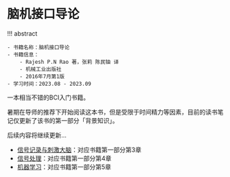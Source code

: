 # 脑机接口导论

!!! abstract

    - 书籍名称：脑机接口导论
    - 书籍信息：
        - Rajesh P.N Rao 著，张莉 陈民铀 译
        - 机械工业出版社
        - 2016年7月第1版
    - 学习时间：2023.08 - 2023.09

一本相当不错的BCI入门书籍。

暑期在导师的推荐下开始阅读这本书，但是受限于时间精力等因素，目前的读书笔记仅更新了该书的第一部分「背景知识」。

后续内容将继续更新...

- [信号记录与刺激大脑](ch3.md)：对应书籍第一部分第3章
- [信号处理](ch4.md)：对应书籍第一部分第4章
- [机器学习](ch5.md)：对应书籍第一部分第5章